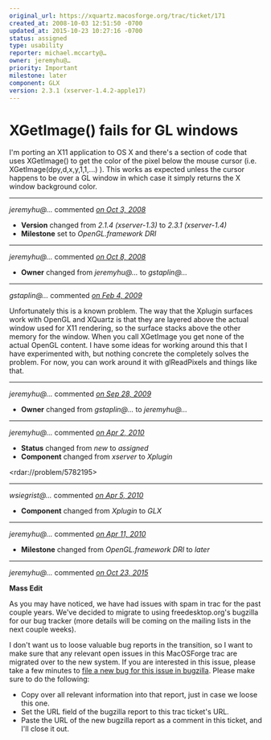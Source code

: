 ```yaml
---
original_url: https://xquartz.macosforge.org/trac/ticket/171
created_at: 2008-10-03 12:51:50 -0700
updated_at: 2015-10-23 10:27:16 -0700
status: assigned
type: usability
reporter: michael.mccarty@…
owner: jeremyhu@…
priority: Important
milestone: later
component: GLX
version: 2.3.1 (xserver-1.4.2-apple17)
---
```


XGetImage() fails for GL windows
================================


I'm porting an X11 application to OS X and there's a section of code that uses XGetImage() to get the color of the pixel below the mouse cursor (i.e. XGetImage(dpy,d,x,y,1,1,...) ). This works as expected unless the cursor happens to be over a GL window in which case it simply returns the X window background color.



---

*jeremyhu@…* commented *[on Oct 3, 2008](https://xquartz.macosforge.org/trac/ticket/171#comment:1 "October 3, 2008 at 1:47 PM PDT")*

-   **Version** changed from *2.1.4 (xserver-1.3)* to *2.3.1 (xserver-1.4)*
-   **Milestone** set to *OpenGL.framework DRI*



---

*jeremyhu@…* commented *[on Oct 8, 2008](https://xquartz.macosforge.org/trac/ticket/171#comment:2 "October 8, 2008 at 1:24 PM PDT")*

-   **Owner** changed from *jeremyhu@…* to *gstaplin@…*



---

*gstaplin@…* commented *[on Feb 4, 2009](https://xquartz.macosforge.org/trac/ticket/171#comment:3 "February 4, 2009 at 11:21 AM PST")*

Unfortunately this is a known problem. The way that the Xplugin surfaces work with OpenGL and XQuartz is that they are layered above the actual window used for X11 rendering, so the surface stacks above the other memory for the window. When you call XGetImage you get none of the actual OpenGL content. I have some ideas for working around this that I have experimented with, but nothing concrete the completely solves the problem. For now, you can work around it with glReadPixels and things like that.



---

*jeremyhu@…* commented *[on Sep 28, 2009](https://xquartz.macosforge.org/trac/ticket/171#comment:4 "September 28, 2009 at 10:31 AM PDT")*

-   **Owner** changed from *gstaplin@…* to *jeremyhu@…*



---

*jeremyhu@…* commented *[on Apr 2, 2010](https://xquartz.macosforge.org/trac/ticket/171#comment:5 "April 2, 2010 at 11:47 PM PDT")*

-   **Status** changed from *new* to *assigned*
-   **Component** changed from *xserver* to *Xplugin*

&lt;rdar://problem/5782195&gt;



---

*wsiegrist@…* commented *[on Apr 5, 2010](https://xquartz.macosforge.org/trac/ticket/171#comment:6 "April 5, 2010 at 10:44 AM PDT")*

-   **Component** changed from *Xplugin* to *GLX*



---

*jeremyhu@…* commented *[on Apr 11, 2010](https://xquartz.macosforge.org/trac/ticket/171#comment:7 "April 11, 2010 at 4:28 PM PDT")*

-   **Milestone** changed from *OpenGL.framework DRI* to *later*



---

*jeremyhu@…* commented *[on Oct 23, 2015](https://xquartz.macosforge.org/trac/ticket/171#comment:217 "October 23, 2015 at 10:27 AM PDT")*

**Mass Edit**

As you may have noticed, we have had issues with spam in trac for the past couple years. We've decided to migrate to using freedesktop.org's bugzilla for our bug tracker (more details will be coming on the mailing lists in the next couple weeks).

I don't want us to loose valuable bug reports in the transition, so I want to make sure that any relevant open issues in this MacOSForge trac are migrated over to the new system. If you are interested in this issue, please take a few minutes to [file a new bug for this issue in bugzilla](https://bugs.freedesktop.org/enter_bug.cgi?product=XQuartz&component=New%20Bugs). Please make sure to do the following:

-   Copy over all relevant information into that report, just in case we loose this one.
-   Set the URL field of the bugzilla report to this trac ticket's URL.
-   Paste the URL of the new bugzilla report as a comment in this ticket, and I'll close it out.



